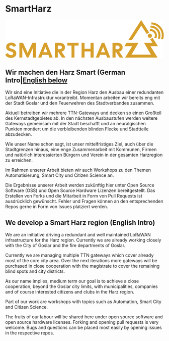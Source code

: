 # SmartHarz

![SmartHarz Logo](../images/logo-smartharz.png)

## Wir machen den Harz Smart (German Intro|[English below](#we-develop-a-smart-harz-region-english-intro)

Wir sind eine Initiative die  in der Region Harz den Ausbau einer redundanten LoRaWAN-Infrastruktur vorantreibt.
Momentan arbeiten wir bereits eng mit der Stadt Goslar und den Feuerwehren des Stadtverbandes zusammen.

Aktuell betreiben wir mehrere TTN-Gateways und decken so einen Großteil des Kernstadtgebietes ab.
In den nächsten Ausbaustufen werden weitere Gateways gemeinsam mit der Stadt beschafft und an neuralgischen Punkten montiert um die verbleibenden blinden Flecke und Stadtteile abzudecken.

Wie unser Name schon sagt, ist unser mittelfristiges Ziel, auch über die Stadtgrenzen hinaus, eine enge Zusammenarbeit mit Kommunen, Firmen und natürlich interessierten Bürgern und Verein in der gesamten Harzregion zu erreichen.

Im Rahmen unserer Arbeit bieten wir auch Workshops zu den Themen Automatisierung, Smart City und Citizen Science an.

Die Ergebnisse unserer Arbeit werden zukünftig hier unter Open Source Software (OSS) und Open Source Hardware Lizenzen bereitgestellt.
Das Erstellen von Forks und die Mitarbeit in Form von Pull Requests ist ausdrücklich gewünscht. Fehler und Fragen können an den entsprechenden Repos gerne in Form von Issues platziert werden.

## We develop a Smart Harz region (English Intro)

We are an initiative driving a redundant and well maintained LoRaWAN infrastructure for the Harz region.
Currently we are already working closely with the City of Goslar and the fire departments of Goslar.

Currently we are managing multiple TTN gateways which cover already most of the core city area.
Over the next iterations more gateways will be purchased in close cooperation with the magistrate to cover the remaining blind spots and city districts.

As our name implies, medium term our goal is to achieve a close cooperation, beyond the Goslar city limits, with municipalities, companies and of course interested citizens and clubs in the Harz region.

Part of our work are workshops with topics such as Automation, Smart City and Citizen Science.

The fruits of our labour will be shared here under open source software and open source hardware licenses.
Forking and opening pull requests is very welcome. Bugs and questions can be placed most easily by opening issues in the respective repos.
